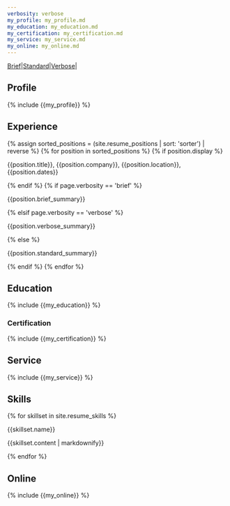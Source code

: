 ```yaml
---
verbosity: verbose
my_profile: my_profile.md
my_education: my_education.md
my_certification: my_certification.md
my_service: my_service.md
my_online: my_online.md
---
```


[Brief](resume_brief.md)|[Standard](resume.md)|[Verbose](resume_verbose.md)|

## Profile
{% include {{my_profile}} %}

## Experience
{% assign sorted_positions = (site.resume_positions | sort: 'sorter') | reverse %}
{% for position in sorted_positions %}
  {% if position.display %}
<p>{{position.title}}, {{position.company}}, {{position.location}}, {{position.dates}}</p>
  {% endif %}
  {% if page.verbosity == 'brief' %}
<p>{{position.brief_summary}}</p>
  {% elsif page.verbosity == 'verbose' %}
<p>{{position.verbose_summary}}</p>
  {% else %}
<p>{{position.standard_summary}}</p>
  {% endif %}
{% endfor %}

## Education
{% include {{my_education}} %}

### Certification
{% include {{my_certification}} %}

## Service
{% include {{my_service}} %}

## Skills
{% for skillset in site.resume_skills %}
<p>{{skillset.name}}</p>
<p>{{skillset.content | markdownify}}</p>
{% endfor %}

## Online
{% include {{my_online}} %}
